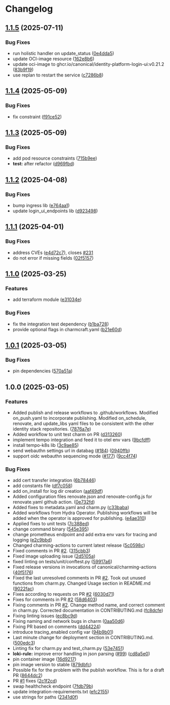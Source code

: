 # Changelog

## [1.1.5](https://github.com/canonical/identity-platform-login-ui-operator/compare/v1.1.4...v1.1.5) (2025-07-11)


### Bug Fixes

* run holistic handler on update_status ([0e4dda5](https://github.com/canonical/identity-platform-login-ui-operator/commit/0e4dda525f0e54b46761ea137deb70feb963c1a0))
* update OCI-image resource ([162e8b6](https://github.com/canonical/identity-platform-login-ui-operator/commit/162e8b6e69696f1ceb6b0d0908a2ef68682f1be5))
* update oci-image to ghcr.io/canonical/identity-platform-login-ui:v0.21.2 ([83b9f19](https://github.com/canonical/identity-platform-login-ui-operator/commit/83b9f196078933c92b05ffc650f6fe9f75cc2469))
* use replan to restart the service ([c7286b8](https://github.com/canonical/identity-platform-login-ui-operator/commit/c7286b8a164eb304dc4a317367d431e7c13006ca))

## [1.1.4](https://github.com/canonical/identity-platform-login-ui-operator/compare/v1.1.3...v1.1.4) (2025-05-09)


### Bug Fixes

* fix constraint ([f91ce52](https://github.com/canonical/identity-platform-login-ui-operator/commit/f91ce52be64455bba07c7f1cf5f97054679ccb12))

## [1.1.3](https://github.com/canonical/identity-platform-login-ui-operator/compare/v1.1.2...v1.1.3) (2025-05-09)


### Bug Fixes

* add pod resource constraints ([715b9ee](https://github.com/canonical/identity-platform-login-ui-operator/commit/715b9ee1424028882a63173ee1d41ba662349a04))
* **test:** after refactor ([d969fbd](https://github.com/canonical/identity-platform-login-ui-operator/commit/d969fbd8ab15b0e75d3908a9aff7d3a2758be322))

## [1.1.2](https://github.com/canonical/identity-platform-login-ui-operator/compare/v1.1.1...v1.1.2) (2025-04-08)


### Bug Fixes

* bump ingress lib ([e764aa1](https://github.com/canonical/identity-platform-login-ui-operator/commit/e764aa13551430fdc385f14bcfbbaed89b3a7b3a))
* update login_ui_endpoints lib ([d923498](https://github.com/canonical/identity-platform-login-ui-operator/commit/d923498e5ac2deee3fc287dfc74b3f82fac025fe))

## [1.1.1](https://github.com/canonical/identity-platform-login-ui-operator/compare/v1.1.0...v1.1.1) (2025-04-01)


### Bug Fixes

* address CVEs ([e4d72c7](https://github.com/canonical/identity-platform-login-ui-operator/commit/e4d72c782cd4b3437f974fddc9830eb9c4fc6799)), closes [#231](https://github.com/canonical/identity-platform-login-ui-operator/issues/231)
* do not error if missing fields ([02f5157](https://github.com/canonical/identity-platform-login-ui-operator/commit/02f51579fec3d74ad13de8209aac37bbcada2aff))

## [1.1.0](https://github.com/canonical/identity-platform-login-ui-operator/compare/v1.0.1...v1.1.0) (2025-03-25)


### Features

* add terraform module ([e31034e](https://github.com/canonical/identity-platform-login-ui-operator/commit/e31034e3fbb07e864f9333c69f956f77b8f4697b))


### Bug Fixes

* fix the integration test dependency ([b1ba728](https://github.com/canonical/identity-platform-login-ui-operator/commit/b1ba728f78edf211a0441550bda05d4524d5a078))
* provide optional flags in charmcraft.yaml ([b21e60d](https://github.com/canonical/identity-platform-login-ui-operator/commit/b21e60d504f30d6dd75198d975d0710ccb82db2b))

## [1.0.1](https://github.com/canonical/identity-platform-login-ui-operator/compare/v1.0.0...v1.0.1) (2025-03-05)


### Bug Fixes

* pin dependencies ([570a51a](https://github.com/canonical/identity-platform-login-ui-operator/commit/570a51a059cf6d92cd6d95216448e50f7ad00139))

## 1.0.0 (2025-03-05)


### Features

* Added publish and release workflows to .github/workflows. Modified on_push.yaml to incorporate publishing. Modified on_schedule, renovate, and update_libs yaml files to be consistent with the other identity stack repositories. ([7876a7e](https://github.com/canonical/identity-platform-login-ui-operator/commit/7876a7e0af9431fbb0a0e067c035bce72066e498))
* Added workflow to unit test charm on PR ([d313260](https://github.com/canonical/identity-platform-login-ui-operator/commit/d31326035971c014a2208d27e540e2ae069f2c7c))
* implement tempo integration and feed it to otel env vars ([9bcfdff](https://github.com/canonical/identity-platform-login-ui-operator/commit/9bcfdffcd10901a20bd407fd307f4c74503a4b06))
* install tempo-k8s lib ([3c9ae85](https://github.com/canonical/identity-platform-login-ui-operator/commit/3c9ae85feb4955bf706045b7555a88b171c5f0d5))
* send webauthn settings url in databag ([#184](https://github.com/canonical/identity-platform-login-ui-operator/issues/184)) ([0940ffb](https://github.com/canonical/identity-platform-login-ui-operator/commit/0940ffbe1ebb9a43f5466cfecd15cb49bd30c856))
* support oidc webauthn sequencing mode ([#177](https://github.com/canonical/identity-platform-login-ui-operator/issues/177)) ([9cc4f74](https://github.com/canonical/identity-platform-login-ui-operator/commit/9cc4f74b03ac1764eb4036d5bd84264bcf443549))


### Bug Fixes

* add cert transfer integration ([6b78446](https://github.com/canonical/identity-platform-login-ui-operator/commit/6b784469dabb42b5fd006d5302dd724347edee4a))
* add constants file ([df7c058](https://github.com/canonical/identity-platform-login-ui-operator/commit/df7c0587e8de00ffed9bc0199a914fc799671cf3))
* add on_install for log dir creation ([aaf49df](https://github.com/canonical/identity-platform-login-ui-operator/commit/aaf49dfa8826ec3dfc99dd4500b1d821b859d622))
* Added configuration files renovate.json and renovate-config.js for renovate.yaml github action. ([0e732fd](https://github.com/canonical/identity-platform-login-ui-operator/commit/0e732fd0865a478fd969561779a149a08341291e))
* Added fixes to metadata.yaml and charm.py ([c33baba](https://github.com/canonical/identity-platform-login-ui-operator/commit/c33baba0fbc098f5656bde74825d2d73b4889304))
* Added workflows from Hydra Operator. Publishing workflows will be added when the operator is approved for publishing. ([e4ae310](https://github.com/canonical/identity-platform-login-ui-operator/commit/e4ae3106c4b5673e59957c5f958755e0f030c9ab))
* Applied fixes to unit tests ([7c388ed](https://github.com/canonical/identity-platform-login-ui-operator/commit/7c388ed595682ce86b9986d1107216f71492f529))
* change command binary ([545e395](https://github.com/canonical/identity-platform-login-ui-operator/commit/545e3959dd7f8d66800966ffb63778d1bc587a75))
* change prometheus endpoint and add extra env vars for tracing and logging ([e2c9bbd](https://github.com/canonical/identity-platform-login-ui-operator/commit/e2c9bbda9226128c81b32830874c3d86a82fb9be))
* Changed charming-actions to current latest release ([5c0598c](https://github.com/canonical/identity-platform-login-ui-operator/commit/5c0598c3082d5682741deb320ea541ec0f286f58))
* Fixed comments in PR [#2](https://github.com/canonical/identity-platform-login-ui-operator/issues/2). ([315cbb3](https://github.com/canonical/identity-platform-login-ui-operator/commit/315cbb3892e12468f69a407e102dd1462f5452c5))
* Fixed image uploading issue ([2d5105a](https://github.com/canonical/identity-platform-login-ui-operator/commit/2d5105a353d12a4f8a7b4b31aaa3394b41cc01e3))
* fixed linting on tests/unit/conftest.py ([59917a6](https://github.com/canonical/identity-platform-login-ui-operator/commit/59917a67b2cdf7c2c15f3597d0c1c9f76c574246))
* Fixed release versions in invocations of canonical/charming-actions ([40f5176](https://github.com/canonical/identity-platform-login-ui-operator/commit/40f5176dcb6e9b5af77bd59c19b950d10083338d))
* Fixed the last unresolved comments in PR [#2](https://github.com/canonical/identity-platform-login-ui-operator/issues/2). Took out unused functions from charm.py. Changed Usage section in README.md ([9022fac](https://github.com/canonical/identity-platform-login-ui-operator/commit/9022fac1a79e61e1405c1281028be7d3372a20cf))
* Fixes according to requests on PR [#2](https://github.com/canonical/identity-platform-login-ui-operator/issues/2) ([6030d71](https://github.com/canonical/identity-platform-login-ui-operator/commit/6030d7105f875a57c3ae921f577a43c38f80f20f))
* Fixes for comments in PR [#2](https://github.com/canonical/identity-platform-login-ui-operator/issues/2) ([58d6403](https://github.com/canonical/identity-platform-login-ui-operator/commit/58d6403434f33a0be635fb389092419a95bff169))
* Fixing comments in PR [#2](https://github.com/canonical/identity-platform-login-ui-operator/issues/2). Change method name, and correct comment in charm.py. Corrected documentation in CONTRIBUTING.md ([fc8dcfe](https://github.com/canonical/identity-platform-login-ui-operator/commit/fc8dcfe6b15b85e5c4dee78d154c66a472a4c3f0))
* Fixing linting issues ([ec8bc9d](https://github.com/canonical/identity-platform-login-ui-operator/commit/ec8bc9d2b50ee8fce596c574e9be6eb6a2509f8d))
* Fixing naming and network bugs in charm ([0aa50d6](https://github.com/canonical/identity-platform-login-ui-operator/commit/0aa50d637a809fdaad37ae2ec4256e640bb5ea78))
* Fixing PR based on comments ([dd44224](https://github.com/canonical/identity-platform-login-ui-operator/commit/dd44224b69a35d09b212ba02d2ab4f0c5b72d0f7))
* introduce tracing_enabled config var ([94b9b01](https://github.com/canonical/identity-platform-login-ui-operator/commit/94b9b011fa37a3d11463576a22dc18a9e3f8ed86))
* Last minute change for deployment section in CONTRIBUTING.md. ([500edc3](https://github.com/canonical/identity-platform-login-ui-operator/commit/500edc3e4d26aa430de20b1d675a856babdeee84))
* Linting fix for charm.py and test_charm.py ([53e7451](https://github.com/canonical/identity-platform-login-ui-operator/commit/53e74510dd50e264e00ee8f35091681c020fded7))
* **loki-rule:** improve error handling in json parsing ([#99](https://github.com/canonical/identity-platform-login-ui-operator/issues/99)) ([cd8a5e0](https://github.com/canonical/identity-platform-login-ui-operator/commit/cd8a5e062c32f63530540027d756e4a43eb35029))
* pin container image ([16d9217](https://github.com/canonical/identity-platform-login-ui-operator/commit/16d92176fcde75caa90bc3afbbbd27116558ed65))
* pin image version to stable ([879dbfc](https://github.com/canonical/identity-platform-login-ui-operator/commit/879dbfcd5778aba8d4d7e928bd6ccc05060e962c))
* Possible fix for the problem with the publish workflow. This is for a draft PR ([8644dc2](https://github.com/canonical/identity-platform-login-ui-operator/commit/8644dc2df35e67ae8b06d2e146c5710c92ece8a8))
* PR [#1](https://github.com/canonical/identity-platform-login-ui-operator/issues/1) fixes ([2c1f2cd](https://github.com/canonical/identity-platform-login-ui-operator/commit/2c1f2cdc3fca016f6da84a73b8be22a85a9ea650))
* swap healthcheck endpoint ([7fdb79b](https://github.com/canonical/identity-platform-login-ui-operator/commit/7fdb79b310b5d1b940e9646b3714f3def620a3de))
* update integration-requirements.txt ([efc2155](https://github.com/canonical/identity-platform-login-ui-operator/commit/efc2155ddd79877d8a0dcfefa652004a92457e16))
* use strings for paths ([2341d0f](https://github.com/canonical/identity-platform-login-ui-operator/commit/2341d0f11036fdfa1f8997a87a1b63f8081b6d28))
